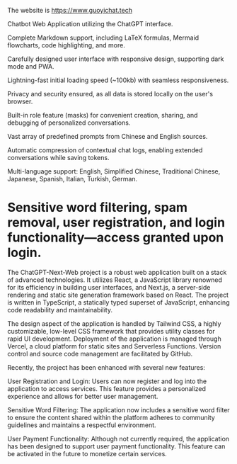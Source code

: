 The website is https://www.guoyichat.tech 


Chatbot Web Application utilizing the ChatGPT interface.


Complete Markdown support, including LaTeX formulas, Mermaid flowcharts, code highlighting, and more.


Carefully designed user interface with responsive design, supporting dark mode and PWA.


Lightning-fast initial loading speed (~100kb) with seamless responsiveness.


Privacy and security ensured, as all data is stored locally on the user's browser.


Built-in role feature (masks) for convenient creation, sharing, and debugging of personalized conversations.


Vast array of predefined prompts from Chinese and English sources.


Automatic compression of contextual chat logs, enabling extended conversations while saving tokens.


Multi-language support: English, Simplified Chinese, Traditional Chinese, Japanese, Spanish, Italian, Turkish, German.


Sensitive word filtering, spam removal, user registration, and login functionality—access granted upon login.
=======================================================================================================================================

The ChatGPT-Next-Web project is a robust web application built on a stack of advanced technologies. It utilizes React, a JavaScript library renowned for its efficiency in building user interfaces, and Next.js, a server-side rendering and static site generation framework based on React. The project is written in TypeScript, a statically typed superset of JavaScript, enhancing code readability and maintainability.

The design aspect of the application is handled by Tailwind CSS, a highly customizable, low-level CSS framework that provides utility classes for rapid UI development. Deployment of the application is managed through Vercel, a cloud platform for static sites and Serverless Functions. Version control and source code management are facilitated by GitHub.

Recently, the project has been enhanced with several new features:

User Registration and Login: Users can now register and log into the application to access services. This feature provides a personalized experience and allows for better user management.

Sensitive Word Filtering: The application now includes a sensitive word filter to ensure the content shared within the platform adheres to community guidelines and maintains a respectful environment.

User Payment Functionality: Although not currently required, the application has been designed to support user payment functionality. This feature can be activated in the future to monetize certain services.
